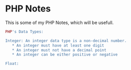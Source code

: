 # PHP Notes

This is some of my PHP Notes, which will be usefull.
```php
PHP's Data Types:

Integer: An integer data type is a non-decimal number.
   * An integer must have at least one digit
   * An integer must not have a decimal point
   * An integer can be either positive or negative

Float:


```
